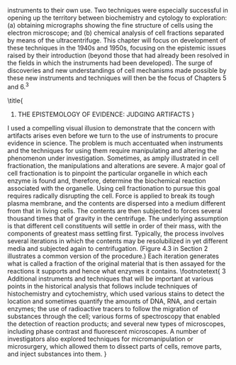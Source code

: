 instruments to their own use. Two techniques were especially successful in opening up the territory between biochemistry and cytology to exploration: (a) obtaining micrographs showing the fine structure of cells using the electron microscope; and (b) chemical analysis of cell fractions separated by means of the ultracentrifuge. This chapter will focus on development of these techniques in the 1940s and 1950s, focusing on the epistemic issues raised by their introduction (beyond those that had already been resolved in the fields in which the instruments had been developed). The surge of discoveries and new understandings of cell mechanisms made possible by these new instruments and techniques will then be the focus of Chapters 5 and $6 .^{3}$

\title{
1. THE EPISTEMOLOGY OF EVIDENCE: JUDGING ARTIFACTS
}

I used a compelling visual illusion to demonstrate that the concern with artifacts arises even before we turn to the use of instruments to procure evidence in science. The problem is much accentuated when instruments and the techniques for using them require manipulating and altering the phenomenon under investigation. Sometimes, as amply illustrated in cell fractionation, the manipulations and alterations are severe. A major goal of cell fractionation is to pinpoint the particular organelle in which each enzyme is found and, therefore, determine the biochemical reaction associated with the organelle. Using cell fractionation to pursue this goal requires radically disrupting the cell. Force is applied to break its tough plasma membrane, and the contents are dispersed into a medium different from that in living cells. The contents are then subjected to forces several thousand times that of gravity in the centrifuge. The underlying assumption is that different cell constituents will settle in order of their mass, with the components of greatest mass settling first. Typically, the process involves several iterations in which the contents may be resolubilized in yet different media and subjected again to centrifugation. (Figure 4.3 in Section 2 illustrates a common version of the procedure.) Each iteration generates what is called a fraction of the original material that is then assayed for the reactions it supports and hence what enzymes it contains.
\footnotetext{
3 Additional instruments and techniques that will be important at various points in the historical analysis that follows include techniques of histochemistry and cytochemistry, which used various stains to detect the location and sometimes quantify the amounts of DNA, RNA, and certain enzymes; the use of radioactive tracers to follow the migration of substances through the cell; various forms of spectroscopy that enabled the detection of reaction products; and several new types of microscopes, including phase contrast and fluorescent microscopes. A number of investigators also explored techniques for micromanipulation or microsurgery, which allowed them to dissect parts of cells, remove parts, and inject substances into them.
}